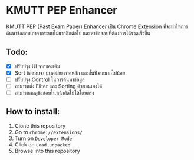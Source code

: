 # KMUTT PEP Enhancer
KMUTT PEP (Past Exam Paper) Enhancer เป็น Chrome Extension ที่จะทำให้การค้นหาข้อสอบเก่าจากระบบไม่ยากอีกต่อไป และหาข้อสอบที่ต้องการได้รวดเร็วขึ้น

## Todo:
- [x] ปรับปรุง UI จากของเดิม
- [x] Sort ข้อสอบจากภาคย่อย ภาคหลัก และชั้นปีจากมากไปน้อย
- [ ] ปรับปรุง Control ในการค้นหาข้อมูล
- [ ] สามารถตั้ง Filter และ Sorting ด้วยตนเองได้
- [ ] สามารถกดดูข้อสอบในหน้าถัดไปได้โดยตรง

## How to install:
1. Clone this repository
1. Go to `chrome://extensions/`
1. Turn on `Developer Mode`
1. Click on `Load unpacked`
1. Browse into this repository